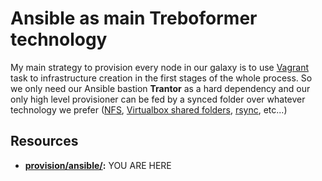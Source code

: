 # Ansible as main Treboformer technology

My main strategy to provision every node in our galaxy is
to use [Vagrant](https://www.vagrantup.com) task to infrastructure
creation in the first stages of the whole process.
So we only need our Ansible bastion **Trantor** as a hard dependency and
our only high level provisioner can be fed by a synced folder over
whatever technology we prefer ([NFS](https://developer.hashicorp.com/vagrant/docs/synced-folders/nfs), [Virtualbox shared folders](https://developer.hashicorp.com/vagrant/docs/synced-folders/virtualbox), [rsync](https://developer.hashicorp.com/vagrant/docs/synced-folders/rsync), etc...)

## Resources
* **[provision/ansible/](.):**  YOU ARE HERE

